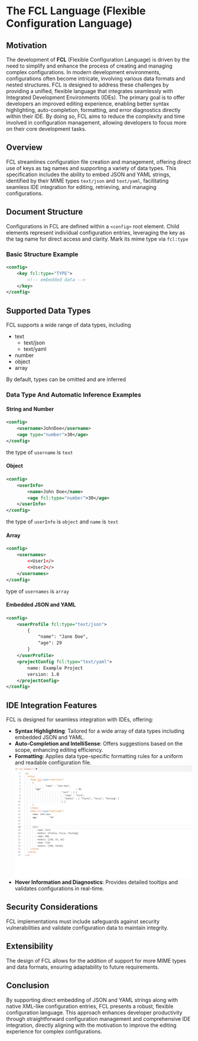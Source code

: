 # The FCL Language (Flexible Configuration Language)  

## Motivation

The development of **FCL** (Flexible Configuration Language) is driven by the need to simplify and enhance the process of creating and managing complex configurations. In modern development environments, configurations often become intricate, involving various data formats and nested structures. FCL is designed to address these challenges by providing a unified, flexible language that integrates seamlessly with Integrated Development Environments (IDEs). The primary goal is to offer developers an improved editing experience, enabling better syntax highlighting, auto-completion, formatting, and error diagnostics directly within their IDE. By doing so, FCL aims to reduce the complexity and time involved in configuration management, allowing developers to focus more on their core development tasks.

## Overview

FCL streamlines configuration file creation and management, offering direct use of keys as tag names and supporting a variety of data types. This specification includes the ability to embed JSON and YAML strings, identified by their MIME types `text/json` and `text/yaml`, facilitating seamless IDE integration for editing, retrieving, and managing configurations.

## Document Structure

Configurations in FCL are defined within a `<config>` root element. Child elements represent individual configuration entries, leveraging the key as the tag name for direct access and clarity. Mark its mime type via `fcl:type`

### Basic Structure Example

```xml
<config>
    <key fcl:type="TYPE">
        <!-- embedded data -->
    </key>
</config>
```

## Supported Data Types

FCL supports a wide range of data types, including 

- text
  - text/json
  - text/yaml
- number
- object
- array

By default, types can be omitted and are inferred

### Data Type And Automatic Inference Examples

#### String and Number

```xml
<config>
    <username>JohnDoe</username>
    <age type="number">30</age>
</config>
```
the type of `username` is `text`

#### Object

```xml
<config>
    <userInfo>
        <name>John Doe</name>
        <age fcl:type="number">30</age>
    </userInfo>
</config>
```
the type of `userInfo` is `object` and `name` is `text`

#### Array

```xml
<config>
    <usernames>
        <>User1</>
        <>User2</>
    </usernames>
</config>
```
type of `usernames` is `array`

#### Embedded JSON and YAML

```xml
<config>
    <userProfile fcl:type="text/json">
        {
            "name": "Jane Doe",
            "age": 29
        }
    </userProfile>
    <projectConfig fcl:type="text/yaml">
        name: Example Project
        version: 1.0
    </projectConfig>
</config>
```

## IDE Integration Features

FCL is designed for seamless integration with IDEs, offering:

- **Syntax Highlighting**: Tailored for a wide array of data types including embedded JSON and YAML.
- **Auto-Completion and IntelliSense**: Offers suggestions based on the scope, enhancing editing efficiency.
- **Formatting**: Applies data type-specific formatting rules for a uniform and readable configuration file.
  ![demo](./doc/assets/fcl_demo.gif)
- **Hover Information and Diagnostics**: Provides detailed tooltips and validates configurations in real-time.

## Security Considerations

FCL implementations must include safeguards against security vulnerabilities and validate configuration data to maintain integrity.

## Extensibility

The design of FCL allows for the addition of support for more MIME types and data formats, ensuring adaptability to future requirements.

## Conclusion

By supporting direct embedding of JSON and YAML strings along with native XML-like configuration entries, FCL presents a robust, flexible configuration language. This approach enhances developer productivity through straightforward configuration management and comprehensive IDE integration, directly aligning with the motivation to improve the editing experience for complex configurations.
